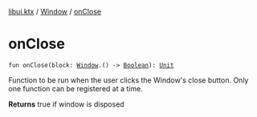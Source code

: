 [libui.ktx](../index.md) / [Window](index.md) / [onClose](./on-close.md)

# onClose

`fun onClose(block: `[`Window`](index.md)`.() -> `[`Boolean`](https://kotlinlang.org/api/latest/jvm/stdlib/kotlin/-boolean/index.html)`): `[`Unit`](https://kotlinlang.org/api/latest/jvm/stdlib/kotlin/-unit/index.html)

Function to be run when the user clicks the Window's close button.
Only one function can be registered at a time.

**Returns**
true if window is disposed

